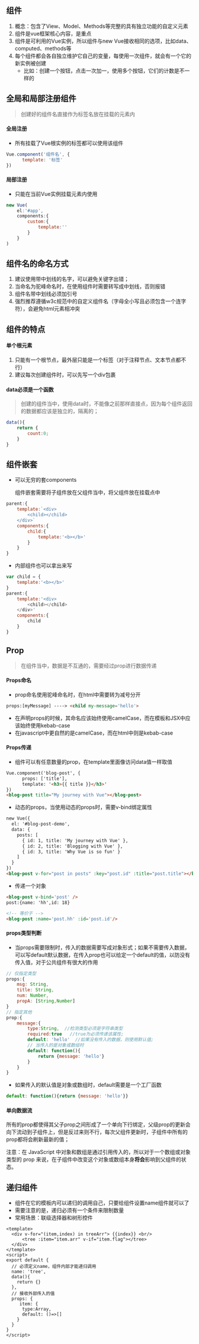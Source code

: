 ## 组件

1. 概念：包含了View、Model、Methods等完整的具有独立功能的自定义元素
2. 组件是vue框架核心内容，是重点
3. 组件是可利用的Vue实例，所以组件与new Vue接收相同的选项，比如data、computed、methods等
4. 每个组件都会各自独立维护它自己的变量，每使用一次组件，就会有一个它的新实例被创建
   - 比如：创建一个按钮，点击一次加一，使用多个按钮，它们的计数是不一样的



## 全局和局部注册组件

> 创建好的组件名直接作为标签名放在挂载的元素内

#### 全局注册

* 所有挂载了Vue根实例的标签都可以使用该组件

```js
Vue.component('组件名', {
      template: '标签'
})
```

#### 局部注册

* 只能在当前Vue实例挂载元素内使用

```js
new Vue(
    el:'#app',
    components:{
        custom:{
            template:''
        }
    }
)
```



## 组件名的命名方式

1. 建议使用带中划线的名字，可以避免关键字出错；
2. 当命名为驼峰命名时，在使用组件时需要转写成中划线，否则报错
3. 组件名带中划线必须加引号
4. 强烈推荐遵循w3c规范中的自定义组件名（字母全小写且必须包含一个连字符），会避免html元素相冲突



## 组件的特点

#### 单个根元素

1. 只能有一个根节点，最外层只能是一个标签（对于注释节点、文本节点都不行）
2. 建议每次创建组件时，可以先写一个div包裹

#### data必须是一个函数

> 创建的组件当中，使用data时，不能像之前那样直接点，因为每个组件返回的数据都应该是独立的，隔离的；

```js
data(){
    return {
        count:0;
    }
}
```



## 组件嵌套

* 可以无穷的套components

  组件嵌套需要将子组件放在父组件当中，将父组件放在挂载点中

```js
parent:{
    template:`<div>
        <child></child>
    </div>`
    components:{
        child:{
            template:'<b></b>'
        }
    }
}
```

* 内部组件也可以拿出来写

```js
var child = {
    template:'<b></b>'
}
parent:{
    template:'<div>
        <child></child>
    </div>'
    components:{
        child
    }
}
```



## Prop

> 在组件当中，数据是不互通的，需要经过prop进行数据传递
>
> 

#### Props命名

* prop命名使用驼峰命名时，在html中需要转为减号分开

```html
props:[myMessage] ----> <child my-message='hello'>
```

* 在声明props的时候，其命名应该始终使用camelCase，而在模板和JSX中应该始终使用kebab-case
* 在javascript中更自然的是camelCase，而在html中则是kebab-case



#### Props传递

* 组件可以有任意数量的prop，在template里面像访问data值一样取值

```html
Vue.component('blog-post', {
      props: ['title'],
      template: '<h3>{{ title }}</h3>'
})
<blog-post title="My journey with Vue"></blog-post>
```

* 动态的props，当使用动态的props时，需要v-bind绑定属性

```html
new Vue({
  el: '#blog-post-demo',
  data: {
    posts: [
      { id: 1, title: 'My journey with Vue' },
      { id: 2, title: 'Blogging with Vue' },
      { id: 3, title: 'Why Vue is so fun' }
    ]
  }
})
<blog-post v-for="post in posts" :key="post.id" :title="post.title"></blog-post>
```

* 传递一个对象

```html
<blog-post v-bind='post' />
post:{name: 'hh',id: 18}

<!-- 等价于 -->
<blog-post :name='post.hh' :id='post.id'/>
```



#### props类型判断

* 当props需要限制时，传入的数据需要写成对象形式；如果不需要传入数据，可以写default默认数据，在传入prop也可以给定一个default的值，以防没有传入值，对于公共组件有很大的作用

```js
// 仅指定类型
props:{
    msg: String,
    title: String,
    num: Number,
    propA: [String,Number]
}
// 指定其他
prop:{
    message:{
        type:String,  //检测类型必须是字符串类型
        required:true   //true为必须传递该属性;
        default: 'hello'  //如果没有传入的数据，则使用默认值;
        // 当传入的是对象或数组时
        default: function(){
            return {message: 'hello'}
        }
    }
}
```

* 如果传入的默认值是对象或数组时，default需要是一个工厂函数

```js
default: function(){return {message: 'hello'}}
```



#### 单向数据流

所有的prop都使得其父子prop之间形成了一个单向下行绑定，父级prop的更新会向下流动到子组件上，但是反过来则不行，每次父组件更新时，子组件中所有的prop都将会刷新最新的值；



注意：在 JavaScript 中对象和数组是通过引用传入的，所以对于一个数组或对象类型的 prop 来说，在子组件中改变这个对象或数组本身**将会**影响到父组件的状态。





## 递归组件

* 组件在它的模板内可以递归的调用自己，只要给组件设置name组件就可以了
* 需要注意的是，递归必须有一个条件来限制数量
* 常用场景：联级选择器和树形控件

```vue
<template>
  <div v-for="(item,index) in treeArr"> {{index}} <br/>
      <tree :item="item.arr" v-if="item.flag"></tree>
  </div>
</template>
<script>
export default {
  // 必须定义name，组件内部才能递归调用
  name: 'tree',
  data(){
    return {}
  },
  // 接收外部传入的值
  props: {
     item: {
      type:Array,
      default: ()=>[]
    }
  }
}
</script>
```

